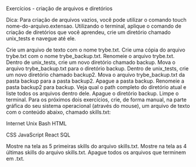 Exercícios - criação de arquivos e diretórios

Dica: Para criação de arquivos vazios, você pode utilizar o comando touch nome-do-arquivo.extensao.
Utilizando o terminal, aplique o comando de criação de diretórios que você aprendeu, crie um diretório chamado unix_tests e navegue até ele.

Crie um arquivo de texto com o nome trybe.txt.
Crie uma cópia do arquivo trybe.txt com o nome trybe_backup.txt.
Renomeie o arquivo trybe.txt.
Dentro de unix_tests, crie um novo diretório chamado backup.
Mova o arquivo trybe_backup.txt para o diretório backup.
Dentro de unix_tests, crie um novo diretório chamado backup2.
Mova o arquivo trybe_backup.txt da pasta backup para a pasta backup2.
Apague a pasta backup.
Renomeie a pasta backup2 para backup.
Veja qual o path completo do diretório atual e liste todos os arquivos dentro dele.
Apague o diretório backup.
Limpe o terminal.
Para os próximos dois exercícios, crie, de forma manual, na parte gráfica do seu sistema operacional (através do mouse), um arquivo de texto com o conteúdo abaixo, chamado skills.txt:


Internet
Unix
Bash
HTML

CSS
JavaScript
React
SQL

Mostre na tela as 5 primeiras skills do arquivo skills.txt.
Mostre na tela as 4 últimas skills do arquivo skills.txt.
Apague todos os arquivos que terminem em .txt.
